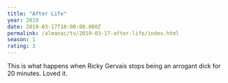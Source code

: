 ```yaml
---
title: "After Life"
year: 2019
date: 2019-03-17T10:00:00.000Z
permalink: /almanac/tv/2019-03-17-after-life/index.html
season: 1
rating: 3
---
```


This is what happens when Ricky Gervais stops being an arrogant dick for 20 minutes. Loved it.